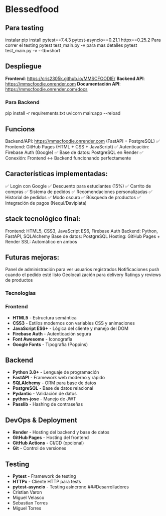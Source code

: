 # Blessedfood
## Para testing
instalar
pip install pytest==7.4.3 pytest-asyncio==0.21.1 httpx==0.25.2
Para correr el testing
pytest test_main.py -v
para mas detalles
pytest test_main.py -v --tb=short
## Despliegue
**Frontend**: https://cris2305k.github.io/MMSCFOODIE/
**Backend API**: https://mmscfoodie.onrender.com
**Documentación API**: https://mmscfoodie.onrender.com/docs
### Para Backend
pip install -r requirements.txt
uvicorn main:app --reload
## Funciona
Backend/API: https://mmscfoodie.onrender.com (FastAPI + PostgreSQL)
✅ Frontend: GitHub Pages (HTML + CSS + JavaScript)
✅ Autenticación: Firebase Auth (Google)
✅ Base de datos: PostgreSQL en Render
✅ Conexión: Frontend ↔ Backend funcionando perfectamente

## Características implementadas:

✅ Login con Google
✅ Descuento para estudiantes (15%)
✅ Carrito de compras
✅ Sistema de pedidos
✅ Recomendaciones personalizadas
✅ Historial de pedidos
✅ Modo oscuro
✅ Búsqueda de productos
✅ Integración de pagos (Nequi/Daviplata)

## stack tecnológico final:

Frontend: HTML5, CSS3, JavaScript ES6, Firebase Auth
Backend: Python, FastAPI, SQLAlchemy
Base de datos: PostgreSQL
Hosting: GitHub Pages + Render
SSL: Automático en ambos

## Futuras mejoras:

Panel de administración para ver usuarios registrados
Notificaciones push cuando el pedido esté listo
Geolocalización para delivery
Ratings y reviews de productos
### Tecnologías

### Frontend
- **HTML5** - Estructura semántica
- **CSS3** - Estilos modernos con variables CSS y animaciones
- **JavaScript ES6+** - Lógica del cliente y manejo del DOM
- **Firebase Auth** - Autenticación segura
- **Font Awesome** - Iconografía
- **Google Fonts** - Tipografía (Poppins)

## Backend
- **Python 3.8+** - Lenguaje de programación
- **FastAPI** - Framework web moderno y rápido
- **SQLAlchemy** - ORM para base de datos
- **PostgreSQL** - Base de datos relacional
- **Pydantic** - Validación de datos
- **python-jose** - Manejo de JWT
- **Passlib** - Hashing de contraseñas

## DevOps & Deployment
- **Render** - Hosting del backend y base de datos
- **GitHub Pages** - Hosting del frontend
- **GitHub Actions** - CI/CD (opcional)
- **Git** - Control de versiones

## Testing
- **Pytest** - Framework de testing
- **HTTPx** - Cliente HTTP para tests
- **pytest-asyncio** - Testing asíncrono
###Desarrolladores
- Cristian Varon
- Miguel Velasco
- Sebastian Torres
- Miguel Torres
